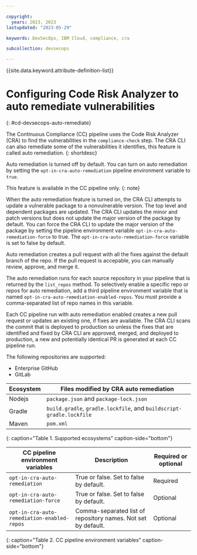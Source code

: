 ```yaml
---

copyright:
  years: 2023, 2023
lastupdated: "2023-05-29"

keywords: DevSecOps, IBM Cloud, compliance, cra

subcollection: devsecops

---
```


{{site.data.keyword.attribute-definition-list}}

# Configuring Code Risk Analyzer to auto remediate vulnerabilities
{: #cd-devsecops-auto-remediate}

The Continuous Compliance (CC) pipeline uses the Code Risk Analyzer (CRA) to find the vulnerabilities in the `compliance-check` step. The CRA CLI can also remediate some of the vulnerabilities it identifies, this feature is called auto remediation. 
{: shortdesc} 

Auto remediation is turned off by default. You can turn on auto remediation by setting the `opt-in-cra-auto-remediation` pipeline environment variable to `true`. 

This feature is available in the CC pipeline only.
{: note}

When the auto remediation feature is turned on, the CRA CLI attempts to update a vulnerable package to a nonvulnerable version. The top level and dependent packages are updated. The CRA CLI updates the minor and patch versions but does not update the major version of the package by default. You can force the CRA CLI to update the major version of the package by setting the pipeline environment variable `opt-in-cra-auto-remediation-force` to true. The `opt-in-cra-auto-remediation-force` variable is set to false by default.

Auto remediation creates a pull request with all the fixes against the default branch of the repo. If the pull request is accepable, you can manually review, approve, and merge it.

The auto remediation runs for each source repository in your pipeline that is returned by the `list_repos` method. To selectively enable a specific repo or repos for auto remediation, add a third pipeline environment variable that is named `opt-in-cra-auto-remediation-enabled-repos`. You must provide a comma-separated list of repo names in this variable.

Each CC pipeline run with auto remediation enabled creates a new pull request or updates an existing one, if fixes are available. The CRA CLI scans the commit that is deployed to production so unless the fixes that are identified and fixed by CRA CLI are approved, merged, and deployed to production, a new and potentially identical PR is generated at each CC pipeline run.


The following repositories are supported:

* Enterprise GitHub
* GitLab 

| Ecosystem| Files modified by CRA auto remediation |
|-----|-----|
| Nodejs | `package.json` and `package-lock.json` |
| Gradle | `build.gradle`, `gradle.lockfile`, and `buildscript-gradle.lockfile` |
| Maven  | `pom.xml` |
{: caption="Table 1. Supported ecosystems" caption-side="bottom"}

| CC pipeline environment variables | Description | Required or optional |
|----|----|----|
| `opt-in-cra-auto-remediation` | True or false. Set to false by default. | Required |
| `opt-in-cra-auto-remediation-force` | True or false. Set to false by default. | Optional |
| `opt-in-cra-auto-remediation-enabled-repos` | Comma-separated list of repository names. Not set by default. | Optional |
{: caption="Table 2. CC pipeline environment variables" caption-side="bottom"}
